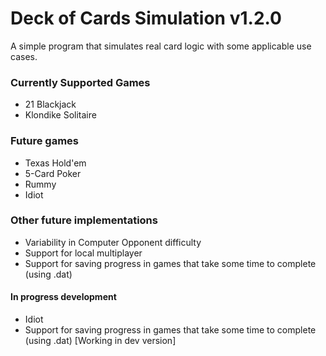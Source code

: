 # Deck of Cards Simulation v1.2.0
A simple program that simulates real card logic with some applicable use cases.

### Currently Supported Games
- 21 Blackjack
- Klondike Solitaire

### Future games
- Texas Hold'em
- 5-Card Poker
- Rummy
- Idiot

### Other future implementations
- Variability in Computer Opponent difficulty
- Support for local multiplayer
- Support for saving progress in games that take some time to complete (using .dat)

#### In progress development
- Idiot
- Support for saving progress in games that take some time to complete (using .dat) [Working in dev version]
